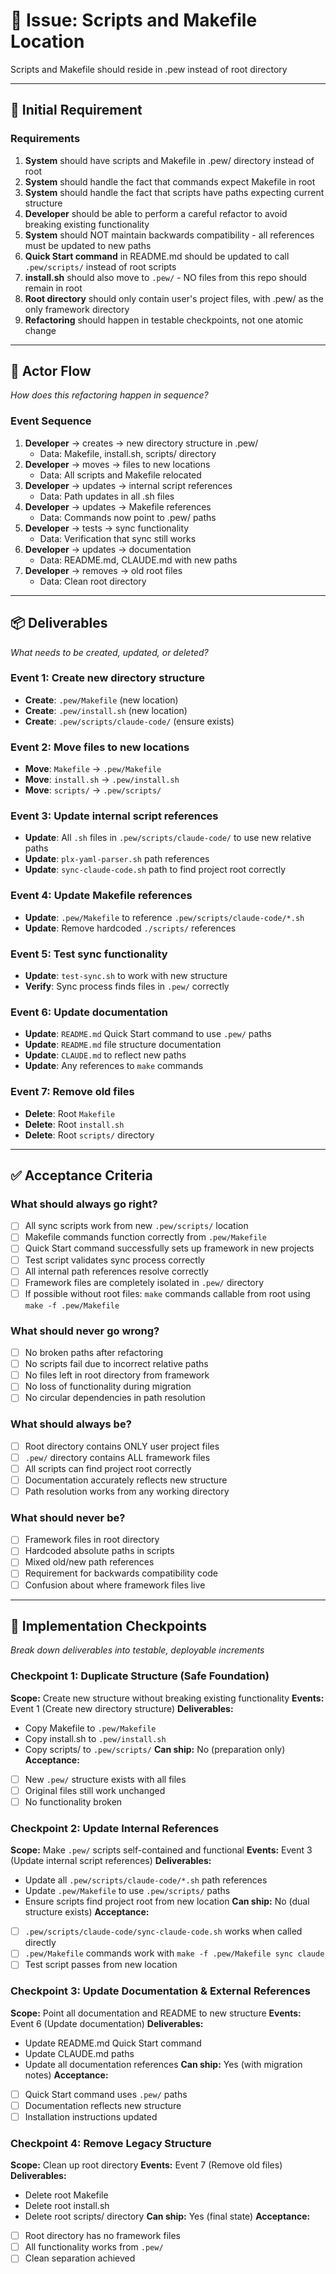 # 📁 Issue: Scripts and Makefile Location

Scripts and Makefile should reside in .pew instead of root directory

---

## 📝 Initial Requirement

### Requirements
1. **System** should have scripts and Makefile in .pew/ directory instead of root
2. **System** should handle the fact that commands expect Makefile in root
3. **System** should handle the fact that scripts have paths expecting current structure
4. **Developer** should be able to perform a careful refactor to avoid breaking existing functionality
5. **System** should NOT maintain backwards compatibility - all references must be updated to new paths
6. **Quick Start command** in README.md should be updated to call `.pew/scripts/` instead of root scripts
7. **install.sh** should also move to `.pew/` - NO files from this repo should remain in root
8. **Root directory** should only contain user's project files, with .pew/ as the only framework directory
9. **Refactoring** should happen in testable checkpoints, not one atomic change

---

## 🌊 Actor Flow
*How does this refactoring happen in sequence?*

### Event Sequence
1. **Developer** → creates → new directory structure in .pew/
   - Data: Makefile, install.sh, scripts/ directory
2. **Developer** → moves → files to new locations
   - Data: All scripts and Makefile relocated
3. **Developer** → updates → internal script references
   - Data: Path updates in all .sh files
4. **Developer** → updates → Makefile references
   - Data: Commands now point to .pew/ paths
5. **Developer** → tests → sync functionality
   - Data: Verification that sync still works
6. **Developer** → updates → documentation
   - Data: README.md, CLAUDE.md with new paths
7. **Developer** → removes → old root files
   - Data: Clean root directory

---

## 📦 Deliverables
*What needs to be created, updated, or deleted?*

### Event 1: Create new directory structure
- **Create**: `.pew/Makefile` (new location)
- **Create**: `.pew/install.sh` (new location)
- **Create**: `.pew/scripts/claude-code/` (ensure exists)

### Event 2: Move files to new locations
- **Move**: `Makefile` → `.pew/Makefile`
- **Move**: `install.sh` → `.pew/install.sh`
- **Move**: `scripts/` → `.pew/scripts/`

### Event 3: Update internal script references
- **Update**: All `.sh` files in `.pew/scripts/claude-code/` to use new relative paths
- **Update**: `plx-yaml-parser.sh` path references
- **Update**: `sync-claude-code.sh` path to find project root correctly

### Event 4: Update Makefile references
- **Update**: `.pew/Makefile` to reference `.pew/scripts/claude-code/*.sh`
- **Update**: Remove hardcoded `./scripts/` references

### Event 5: Test sync functionality
- **Update**: `test-sync.sh` to work with new structure
- **Verify**: Sync process finds files in `.pew/` correctly

### Event 6: Update documentation
- **Update**: `README.md` Quick Start command to use `.pew/` paths
- **Update**: `README.md` file structure documentation
- **Update**: `CLAUDE.md` to reflect new paths
- **Update**: Any references to `make` commands

### Event 7: Remove old files
- **Delete**: Root `Makefile`
- **Delete**: Root `install.sh`
- **Delete**: Root `scripts/` directory

---

## ✅ Acceptance Criteria

### What should always go right?
- [ ] All sync scripts work from new `.pew/scripts/` location
- [ ] Makefile commands function correctly from `.pew/Makefile`
- [ ] Quick Start command successfully sets up framework in new projects
- [ ] Test script validates sync process correctly
- [ ] All internal path references resolve correctly
- [ ] Framework files are completely isolated in `.pew/` directory
- [ ] If possible without root files: `make` commands callable from root using `make -f .pew/Makefile`

### What should never go wrong?
- [ ] No broken paths after refactoring
- [ ] No scripts fail due to incorrect relative paths
- [ ] No files left in root directory from framework
- [ ] No loss of functionality during migration
- [ ] No circular dependencies in path resolution

### What should always be?
- [ ] Root directory contains ONLY user project files
- [ ] `.pew/` directory contains ALL framework files
- [ ] All scripts can find project root correctly
- [ ] Documentation accurately reflects new structure
- [ ] Path resolution works from any working directory

### What should never be?
- [ ] Framework files in root directory
- [ ] Hardcoded absolute paths in scripts
- [ ] Mixed old/new path references
- [ ] Requirement for backwards compatibility code
- [ ] Confusion about where framework files live

---

## 🎯 Implementation Checkpoints
*Break down deliverables into testable, deployable increments*

### Checkpoint 1: Duplicate Structure (Safe Foundation)
**Scope:** Create new structure without breaking existing functionality
**Events:** Event 1 (Create new directory structure)
**Deliverables:** 
- Copy Makefile to `.pew/Makefile`
- Copy install.sh to `.pew/install.sh`
- Copy scripts/ to `.pew/scripts/`
**Can ship:** No (preparation only)
**Acceptance:**
- [ ] New `.pew/` structure exists with all files
- [ ] Original files still work unchanged
- [ ] No functionality broken

### Checkpoint 2: Update Internal References
**Scope:** Make `.pew/` scripts self-contained and functional
**Events:** Event 3 (Update internal script references)
**Deliverables:**
- Update all `.pew/scripts/claude-code/*.sh` path references
- Update `.pew/Makefile` to use `.pew/scripts/` paths
- Ensure scripts find project root from new location
**Can ship:** No (dual structure exists)
**Acceptance:**
- [ ] `.pew/scripts/claude-code/sync-claude-code.sh` works when called directly
- [ ] `.pew/Makefile` commands work with `make -f .pew/Makefile sync claude`
- [ ] Test script passes from new location

### Checkpoint 3: Update Documentation & External References
**Scope:** Point all documentation and README to new structure
**Events:** Event 6 (Update documentation)
**Deliverables:**
- Update README.md Quick Start command
- Update CLAUDE.md paths
- Update all documentation references
**Can ship:** Yes (with migration notes)
**Acceptance:**
- [ ] Quick Start command uses `.pew/` paths
- [ ] Documentation reflects new structure
- [ ] Installation instructions updated

### Checkpoint 4: Remove Legacy Structure
**Scope:** Clean up root directory
**Events:** Event 7 (Remove old files)
**Deliverables:**
- Delete root Makefile
- Delete root install.sh  
- Delete root scripts/ directory
**Can ship:** Yes (final state)
**Acceptance:**
- [ ] Root directory has no framework files
- [ ] All functionality works from `.pew/`
- [ ] Clean separation achieved